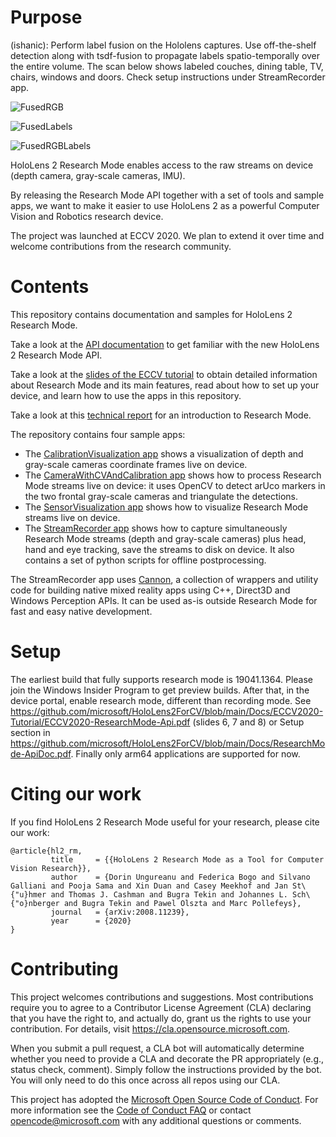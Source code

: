 # Purpose

(ishanic): Perform label fusion on the Hololens captures. Use off-the-shelf detection along with tsdf-fusion to propagate labels spatio-temporally over the entire volume.
The scan below shows labeled couches, dining table, TV, chairs, windows and doors.
Check setup instructions under StreamRecorder app.

![FusedRGB](https://user-images.githubusercontent.com/6719372/120415390-4fc2ed80-c310-11eb-8d30-52f2a97b840a.PNG)

![FusedLabels](https://user-images.githubusercontent.com/6719372/120415402-5487a180-c310-11eb-9ae1-48132d209861.PNG)

![FusedRGBLabels](https://user-images.githubusercontent.com/6719372/120576108-1608ea00-c3d7-11eb-882a-e3de90be1286.PNG)

HoloLens 2 Research Mode enables access to the raw streams on device (depth camera, gray-scale cameras, IMU).

By releasing the Research Mode API together with a set of tools and sample apps, we want to make it easier to use HoloLens 2 as a powerful Computer Vision and Robotics research device.

The project was launched at ECCV 2020. We plan to extend it over time and welcome contributions from the research community.

# Contents

This repository contains documentation and samples for HoloLens 2 Research Mode.

Take a look at the [API documentation](https://github.com/microsoft/HoloLens2ForCV/blob/main/Docs/ResearchMode-ApiDoc.pdf) to get familiar with the new HoloLens 2 Research Mode API.

Take a look at the [slides of the ECCV tutorial](https://github.com/microsoft/HoloLens2ForCV/tree/main/Docs/ECCV2020-Tutorial) to obtain detailed information about Research Mode and its main features, read about how to set up your device, and learn how to use the apps in this repository.

Take a look at this [technical report](https://arxiv.org/pdf/2008.11239.pdf) for an introduction to Research Mode.

The repository contains four sample apps:   

   * The [CalibrationVisualization app](https://github.com/microsoft/HoloLens2ForCV/tree/main/Samples/CalibrationVisualization) shows a visualization of depth and gray-scale cameras coordinate frames live on device.
   * The [CameraWithCVAndCalibration app](https://github.com/microsoft/HoloLens2ForCV/tree/main/Samples/CameraWithCVAndCalibration) shows how to process Research Mode streams live on device: it uses OpenCV to detect arUco markers in the two frontal gray-scale cameras and triangulate the detections.
   * The [SensorVisualization app](https://github.com/microsoft/HoloLens2ForCV/tree/main/Samples/SensorVisualization) shows how to visualize Research Mode streams live on device.
   * The [StreamRecorder app](https://github.com/microsoft/HoloLens2ForCV/tree/main/Samples/StreamRecorder) shows how to capture simultaneously Research Mode streams (depth and gray-scale cameras) plus head, hand and eye tracking, save the streams to disk on device. It also contains a set of python scripts for offline postprocessing.

The StreamRecorder app uses [Cannon](https://github.com/microsoft/HoloLens2ForCV/tree/main/Samples/StreamRecorder/StreamRecorderApp/Cannon), a collection of wrappers and utility code for building native mixed reality apps using C++, Direct3D and Windows Perception APIs. It can be used as-is outside Research Mode for fast and easy native development.

# Setup

The earliest build that fully supports research mode is 19041.1364. Please join the Windows Insider Program to get preview builds. After that, in the device portal, enable research mode, different than recording mode. See https://github.com/microsoft/HoloLens2ForCV/blob/main/Docs/ECCV2020-Tutorial/ECCV2020-ResearchMode-Api.pdf (slides 6, 7 and 8) or Setup section in https://github.com/microsoft/HoloLens2ForCV/blob/main/Docs/ResearchMode-ApiDoc.pdf. Finally only arm64 applications are supported for now.

# Citing our work

If you find HoloLens 2 Research Mode useful for your research, please cite our work:

```
@article{hl2_rm,
         title     = {{HoloLens 2 Research Mode as a Tool for Computer Vision Research}},
         author    = {Dorin Ungureanu and Federica Bogo and Silvano Galliani and Pooja Sama and Xin Duan and Casey Meekhof and Jan St\{"u}hmer and Thomas J. Cashman and Bugra Tekin and Johannes L. Sch\{"o}nberger and Bugra Tekin and Pawel Olszta and Marc Pollefeys},
         journal   = {arXiv:2008.11239},
         year      = {2020}
}
```

# Contributing

This project welcomes contributions and suggestions.  Most contributions require you to agree to a
Contributor License Agreement (CLA) declaring that you have the right to, and actually do, grant us
the rights to use your contribution. For details, visit https://cla.opensource.microsoft.com.

When you submit a pull request, a CLA bot will automatically determine whether you need to provide
a CLA and decorate the PR appropriately (e.g., status check, comment). Simply follow the instructions
provided by the bot. You will only need to do this once across all repos using our CLA.

This project has adopted the [Microsoft Open Source Code of Conduct](https://opensource.microsoft.com/codeofconduct/).
For more information see the [Code of Conduct FAQ](https://opensource.microsoft.com/codeofconduct/faq/) or
contact [opencode@microsoft.com](mailto:opencode@microsoft.com) with any additional questions or comments.
